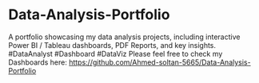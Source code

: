 # Data-Analysis-Portfolio
A portfolio showcasing my data analysis projects, including interactive Power BI / Tableau dashboards, PDF Reports, and key insights. #DataAnalyst #Dashboard #DataViz
Please feel free to check my Dashboards here: https://github.com/Ahmed-soltan-5665/Data-Analysis-Portfolio


